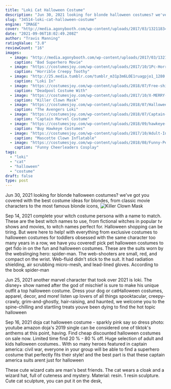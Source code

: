 ```yaml
---
title: "Loki Cat Halloween Costume"
description: "Jun 30, 2021 looking for blonde halloween costumes? we've got you covered with the best costume ideas for blondes, from classic movie characters to the most famous blonde icons,"
slug: "34514-loki-cat-halloween-costume"
engine: "IMAGE"
cover: "http://media.agonybooth.com/wp-content/uploads/2017/03/13211834/cat-vampire-800x800.jpg"
date: "2021-09-06T18:02:49.208Z"
author: "Travis Manning"
ratingValue: "3.0"
reviewCount: "16"
images:
  - image: "http://media.agonybooth.com/wp-content/uploads/2017/03/13211834/cat-vampire-800x800.jpg"
    caption: "Bad Superhero Movie"
  - image: "https://costumesjoy.com/wp-content/uploads/2017/10/1Pc-Horrible-Creepy-Toothy-Ghost-Mask-Halloween-Costume-Prop-Latex-Rubber-Halloween-Mask-Masquerade-Masks-Men-3.jpg"
    caption: "Horrible Creepy Toothy"
  - image: "http://25.media.tumblr.com/tumblr_m31p3m6LOE1ruagpjo1_1280.jpg"
    caption: "Loki In"
  - image: "https://costumesjoy.com/wp-content/uploads/2018/07/Free-shipping-Kid-Deadpool-Costume-with-Mask-Superhero-cosplay-Suit-Boy-One-Piece-Full-Bodysuit-Halloween.jpg"
    caption: "Deadpool Costume With"
  - image: "https://costumesjoy.com/wp-content/uploads/2017/10/X-MERRY-TOY-Killer-Clown-Mask-Adult-Mens-Latex-Red-Hair-Halloween-Prank-Pennywise-Evil-Scary.jpg"
    caption: "Killer Clown Mask"
  - image: "https://costumesjoy.com/wp-content/uploads/2018/07/Halloween-costumes-for-adult-women-Loki-The-Avengers-Thor-Loki-Cosplay-Costume.jpg"
    caption: "The Avengers Loki"
  - image: "https://costumesjoy.com/wp-content/uploads/2018/07/Captain-Marvel-Costume-Female-Ms-Marvel-Superhero-Costume-Cosplay-Comic-Halloween-Costume-Print-style-Custom-Made-2.jpg"
    caption: "Captain Marvel Costume"
  - image: "https://costumesjoy.com/wp-content/uploads/2018/09/hawkeye-costume.jpg"
    caption: "Buy Hawkeye Costumes"
  - image: "https://costumesjoy.com/wp-content/uploads/2017/10/Adult-Inflatable-Air-Costumes-Big-Giant-Mascots-And-Mascotte-Clown-Captain-Pirate-Anime-Cosplay-Halloween-Costume-5.jpg"
    caption: "Mascotte Clown Inflatable"
  - image: "https://costumesjoy.com/wp-content/uploads/2018/08/Funny-Pet-Costume-Ball-Game-Cheerleaders-Cosplay-Clothes-for-Cats-Puppy-Dogs-Summer-Cat-Clothes-Dog-2.jpg"
    caption: "Funny Cheerleaders Cosplay"
tags:
  - "loki"
  - "cat"
  - "halloween"
  - "costume"
draft: false
type: post
---
```


Jun 30, 2021 looking for blonde halloween costumes? we've got you covered with the best costume ideas for blondes, from classic movie characters to the most famous blonde icons,
![Killer Clown Mask](https://costumesjoy.com/wp-content/uploads/2017/10/X-MERRY-TOY-Killer-Clown-Mask-Adult-Mens-Latex-Red-Hair-Halloween-Prank-Pennywise-Evil-Scary.jpg "Killer Clown Mask")

Sep 14, 2021 complete your witch costume persona with a name to match. These are the best witch names to use, from fictional witches in popular tv shows and movies, to witch names perfect for. Halloween shopping can be tiring. But were here to help! with everything from exclusive costumes to halloween costumes for toddlers obsessed with the same character too many years in a row, we have you covered! pick pet halloween costumes to get fido in on the fun and halloween costumes. These are the suits worn by the webslinging hero: spider-man. The web-shooters are small, red, and compact on the wrist. Web-fluid didn&#39;t stick to the suit. It had radiation shielding, air scrubbing micro-mesh, and lead-lined gloves. According to the book spider-man
<!--inArticleAds-->

<!--galleryOne-->

Jun 25, 2021 another marvel character that took over 2021 is loki. The disney+ show named after the god of mischief is sure to make his unique outfit a top halloween costume.  Dress your dog or catHalloween costumes, apparel, decor, and more! listen up lovers of all things spooktacular, creepy-crawly, grim-and-ghostly, hair-raising, and haunted, we welcome you to the spine-chilling and startling treats youve been dying to find  the hot topic halloween
<!--inArticleAds-->

<!--galleryTwo-->

Sep 16, 2021 doja cat halloween costume - sparkly pink say so dress photo: youtube  amazon doja's 2019 single can be considered one of tiktok's anthems at this point, having. Find cheap discounted halloween costumes on sale now. Limited time find 20 % - 80 % off. Huge selection of adult and kids halloween costumes.. With so many heroes featured in captain america: civil war, everyone in your group will be able to find a superhero costume that perfectly fits their style! and the best part is that these captain america suits arent just for halloween
<!--galleryThree-->

These cute wizard cats are man's best friends. The cat wears a cloak and a wizard hat, full of cuteness and mystery. Material: resin. 1 resin sculpture. Cute cat sculpture, you can put it on the desk,